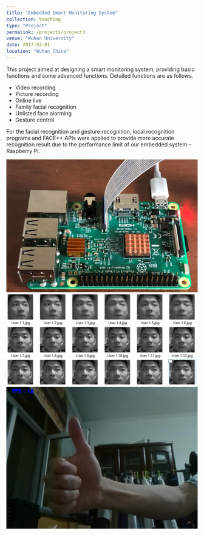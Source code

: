 ```yaml
---
title: "Embedded Smart Monitoring System"
collection: teaching
type: "Project"
permalink: /projects/project3
venue: "Wuhan University"
date: 2017-03-01
location: "Wuhan China"
---
```

This project aimed at designing a smart monitoring system, providing basic functions and some advanced functions. Detailed functions are as follows.




* Video recording
* Picture recording
* Online live
* Family facial recognition 
* Unlisted face alarming
* Gesture control

For the facial recognition and gesture recognition, local recognition programs and FACE++ APIs were applied to provide more accurate recognition result due to the performance limit of our embedded system – Raspberry Pi.

![app3](./app5.png)  ![app4](./app6.png) ![app4](./app7.png) 
